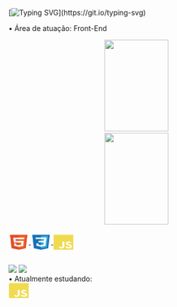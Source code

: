 [![Typing SVG](https://readme-typing-svg.herokuapp.com/?color=00bfbf&size=35&center=true&vCenter=true&width=1000&lines=Olá,+meu+nome+é+Ghabriel+Machado;Eu+sou+de+Goiânia,+GO;Seja+bem-vindo!)](https://git.io/typing-svg)

• Área de atuação: Front-End <br>

<div align="center">
  <a href="https://github.com/ghabrielAxe">
  <img height="180em"width="50%" src="https://github-readme-stats.vercel.app/api?username=ghabrielaxe&show_icons=true&theme=algolia&include_all_commits=true&count_private=true"/>
  <img height="180em" width="50%" src="https://github-readme-stats.vercel.app/api/top-langs/?username=ghabrielaxe&layout=compact&langs_count=7&theme=algolia"/>
</div>
<div style="display: inline_block"><br>
  <img align="center" alt="HTML" height="30" width="40" src="https://raw.githubusercontent.com/devicons/devicon/master/icons/html5/html5-original.svg">
  <img align="center" alt="CSS" height="30" width="40" src="https://raw.githubusercontent.com/devicons/devicon/master/icons/css3/css3-original.svg">
  <img align="center" alt="Js" height="30" width="40" src="https://raw.githubusercontent.com/devicons/devicon/master/icons/javascript/javascript-plain.svg">
</div>
  
  ##
 
<div> 
  <a href="https://www.linkedin.com/in/ghabriel-machado-525b94231/" target="_blank"><img src="https://img.shields.io/badge/-LinkedIn-%230077B5?style=for-the-badge&logo=linkedin&logoColor=white" target="_blank"></a> 
    <a href = "mailto:contato.ghabrielmachado@gmail.com"><img src="https://img.shields.io/badge/-Gmail-%23333?style=for-the-badge&logo=gmail&logoColor=white" target="_blank"></a>
  </div>
  
<div>  
• Atualmente estudando:<br>
<img align="center" alt="Js" height="30" width="40" src="https://raw.githubusercontent.com/devicons/devicon/master/icons/javascript/javascript-plain.svg"><br>
</div>
